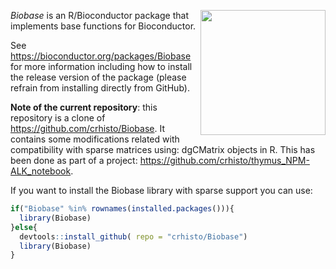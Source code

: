 [<img src="https://www.bioconductor.org/images/logo/jpg/bioconductor_logo_rgb.jpg" width="200" align="right"/>](https://bioconductor.org/)

_Biobase_ is an R/Bioconductor package that implements base functions for Bioconductor.

See https://bioconductor.org/packages/Biobase for more information including how to install the release version of the package (please refrain from installing directly from GitHub).

**Note of the current repository**: this repository is a clone of https://github.com/crhisto/Biobase. It contains some modifications related with compatibility with sparse matrices using: dgCMatrix objects in R. This has been done as part of a project: https://github.com/crhisto/thymus_NPM-ALK_notebook. 

If you want to install the Biobase library with sparse support you can use: 

``` r
if("Biobase" %in% rownames(installed.packages())){
  library(Biobase)
}else{
  devtools::install_github( repo = "crhisto/Biobase")
  library(Biobase)
}
```
